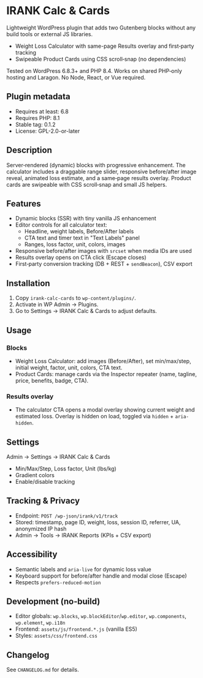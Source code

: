 # IRANK Calc & Cards

Lightweight WordPress plugin that adds two Gutenberg blocks without any build tools or external JS libraries.

- Weight Loss Calculator with same-page Results overlay and first‑party tracking
- Swipeable Product Cards using CSS scroll‑snap (no dependencies)

Tested on WordPress 6.8.3+ and PHP 8.4. Works on shared PHP‑only hosting and Laragon. No Node, React, or Vue required.

## Plugin metadata
- Requires at least: 6.8
- Requires PHP: 8.1
- Stable tag: 0.1.2
- License: GPL-2.0-or-later

## Description
Server‑rendered (dynamic) blocks with progressive enhancement. The calculator includes a draggable range slider, responsive before/after image reveal, animated loss estimate, and a same‑page results overlay. Product cards are swipeable with CSS scroll‑snap and small JS helpers.

## Features
- Dynamic blocks (SSR) with tiny vanilla JS enhancement
- Editor controls for all calculator text:
  - Headline, weight labels, Before/After labels
  - CTA text and timer text in "Text Labels" panel
  - Ranges, loss factor, unit, colors, images
- Responsive before/after images with `srcset` when media IDs are used
- Results overlay opens on CTA click (Escape closes)
- First‑party conversion tracking (DB + REST + `sendBeacon`), CSV export

## Installation
1. Copy `irank-calc-cards` to `wp-content/plugins/`.
2. Activate in WP Admin → Plugins.
3. Go to Settings → IRANK Calc & Cards to adjust defaults.

## Usage
### Blocks
- Weight Loss Calculator: add images (Before/After), set min/max/step, initial weight, factor, unit, colors, CTA text.
- Product Cards: manage cards via the Inspector repeater (name, tagline, price, benefits, badge, CTA).

### Results overlay
- The calculator CTA opens a modal overlay showing current weight and estimated loss. Overlay is hidden on load, toggled via `hidden` + `aria-hidden`.

## Settings
Admin → Settings → IRANK Calc & Cards
- Min/Max/Step, Loss factor, Unit (lbs/kg)
- Gradient colors
- Enable/disable tracking

## Tracking & Privacy
- Endpoint: `POST /wp-json/irank/v1/track`
- Stored: timestamp, page ID, weight, loss, session ID, referrer, UA, anonymized IP hash
- Admin → Tools → IRANK Reports (KPIs + CSV export)

## Accessibility
- Semantic labels and `aria-live` for dynamic loss value
- Keyboard support for before/after handle and modal close (Escape)
- Respects `prefers-reduced-motion`

## Development (no‑build)
- Editor globals: `wp.blocks`, `wp.blockEditor`/`wp.editor`, `wp.components`, `wp.element`, `wp.i18n`
- Frontend: `assets/js/frontend.*.js` (vanilla ES5)
- Styles: `assets/css/frontend.css`

## Changelog
See `CHANGELOG.md` for details.
